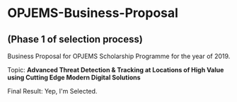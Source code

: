# OPJEMS-Business-Proposal 

## (Phase 1 of selection process) 
Business Proposal for OPJEMS Scholarship Programme for the year of 2019.

Topic: **Advanced Threat Detection & Tracking at Locations of High Value using Cutting Edge Modern Digital Solutions**

Final Result: Yep, I'm Selected.
